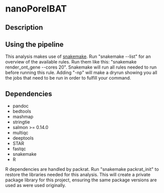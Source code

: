 # nanoPoreIBAT

## Description

## Using the pipeline

This analysis makes use of [snakemake](https://snakemake.readthedocs.io/en/stable/).
Run "snakemake --list" for an overview of the available rules. 
Run them like this: "snakemake render_ont_gene --cores 20". Snakemake will run 
all rules needed to run before running this rule. Adding "-np" will make a dryrun 
showing you all the jobs that need to be run in order to fulfill your command.

## Dependencies

* pandoc
* bedtools
* mashmap
* stringtie
* salmon >= 0.14.0
* multiqc
* deeptools
* STAR
* fastqc
* snakemake
* R
            
R dependencies are handled by packrat. Run "snakemake packrat_init" to restore 
the libraries needed for this analysis. This will create a private package 
library for this project, ensuring the same package versions are used as were
used originally.
